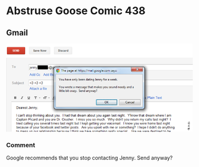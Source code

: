 # Abstruse Goose Comic 438
## Gmail

![image](cool_now_jenny_wont_know_that_im_crazy_until_the_fifth_date.png)
### Comment
Google recommends that you stop contacting Jenny.  Send anyway?
